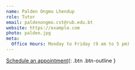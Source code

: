 ```yaml
---
name: Palden Ongmo Lhendup
role: Tutor
email: paldenongmo.cst@rub.edu.bt
website: https://example.com
photo: palden.jpg
meta:
  Office Hours: Monday to Friday (9 am to 5 pm)
---
```


[Schedule an appointment](#){: .btn .btn-outline }
